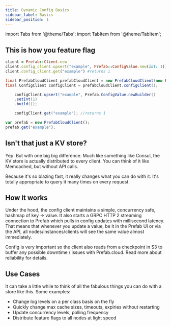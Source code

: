 ```yaml
---
title: Dynamic Config Basics
sidebar_label: Basics
sidebar_position: 1
---
```






import Tabs from '@theme/Tabs';
import TabItem from '@theme/TabItem';

## This is how you feature flag



<Tabs>
<TabItem value="ruby" label="Ruby">

```ruby
client = Prefab::Client.new
client.config_client.upsert("example", Prefab::ConfigValue.new(int: 1))
client.config_client.get("example") #returns 1
```

</TabItem>
<TabItem value="java" label="Java">

```java
final PrefabCloudClient prefabCloudClient = new PrefabCloudClient(new PrefabCloudClient.Builder());
final ConfigClient configClient = prefabCloudClient.configClient();

    configClient.upsert("example", Prefab.ConfigValue.newBuilder()
    .setInt(1)
    .build());

    configClient.get("example"); //returns 1
```

</TabItem>
<TabItem value="js" label="JavaScript">

```js
var prefab = new PrefabCloudClient();
prefab.get("example");
```

</TabItem>
</Tabs>

## Isn't that just a KV store?
Yep. But with one big big difference. Much like something like Consul, the KV store is actually distributed to every client. You can think of it like Memcached, but without API calls.

Because it's so blazing fast, it really changes what you can do with it. It's totally appropriate to query it many times on every request.

## How it works
Under the hood, the config client maintains a simple, concurrency safe, hashmap of key -> value. It also starts a GRPC HTTP 2 streaming connection to Prefab which pulls in config updates with millisecond latency. That means that whenever you update a value, be it in the Prefab UI or via the API, all nodes/instances/clients will see the same value almost immediately.

Config is very important so the client also reads from a checkpoint in S3 to buffer any possible downtime / issues with Prefab.cloud. Read more about reliability for details.

## Use Cases
It can take a little while to think of all the fabulous things you can do with a store like this. Some examples:

- Change log levels on a per class basis on the fly
- Quickly change max cache sizes, timeouts, expiries without restarting
- Update concurrency levels, polling frequency
- Distribute feature flags to all nodes at light speed
